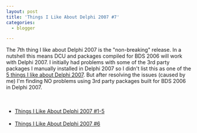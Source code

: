 ```yaml
---
layout: post
title: 'Things I Like About Delphi 2007 #7'
categories:
  - blogger

---
```


The 7th thing I like about Delphi 2007 is the "non-breaking" release.  In a nutshell this means DCU and packages compiled for BDS 2006 will work with Delphi 2007.  I initially had problems with some of the 3rd party packages I manually installed in Delphi 2007 so I didn't list this as one of the <a href="http://www.thecave.com/archive/2007/03/25/5_things_i_like_about_delphi_2007.aspx">5 things I like about Delphi 2007</a>.  But after resolving the issues (caused by me) I'm finding NO problems using 3rd party packages built for BDS 2006 in Delphi 2007.<br /><br /><ul><br /><li><a href="http://www.thecave.com/archive/2007/03/25/5_things_i_like_about_delphi_2007.aspx">Things I Like About Delphi 2007 #1-5</a></li><br /><li><a href="http://www.thecave.com/archive/2007/03/26/things_i_like_about_delphi_2007_6.aspx">Things I Like About Delphi 2007 #6</a></li><br /></ul>
